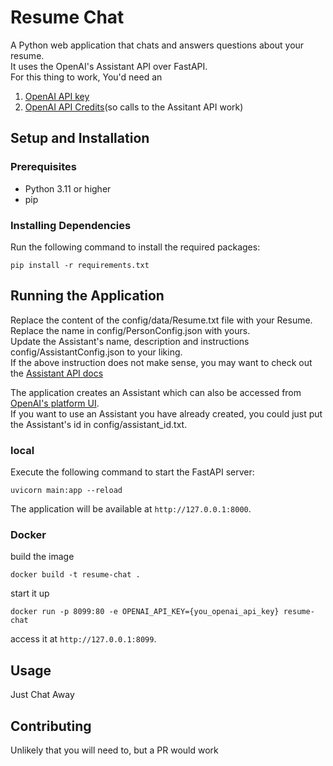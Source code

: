 # Resume Chat

A Python web application that chats and answers questions about your resume.  
It uses the OpenAI's Assistant API over FastAPI.  
For this thing to work, You'd need an 
1. [OpenAI API key ](https://platform.openai.com/api-keys)
2. [OpenAI API Credits](https://platform.openai.com/account/billing/overview)(so calls to the Assitant API work)

## Setup and Installation

### Prerequisites

- Python 3.11 or higher
- pip

### Installing Dependencies

Run the following command to install the required packages:

```shell
pip install -r requirements.txt
```


## Running the Application

Replace the content of the config/data/Resume.txt file with your Resume.  
Replace the name in config/PersonConfig.json with yours.  
Update the Assistant's name, description and instructions config/AssistantConfig.json to your liking.  
If the above instruction does not make sense, you may want to check out the [Assistant API docs](https://platform.openai.com/docs/assistants/overview)  

The application creates an Assistant which can also be accessed from [OpenAI's platform UI](https://platform.openai.com/assistants).  
If you want to use an Assistant you have already created, you could just put the Assistant's id in config/assistant_id.txt.  

### local
Execute the following command to start the FastAPI server:

```shell
uvicorn main:app --reload
```

The application will be available at `http://127.0.0.1:8000`.

### Docker
build the image
```shell
docker build -t resume-chat .
```
start it up
```shell
docker run -p 8099:80 -e OPENAI_API_KEY={you_openai_api_key} resume-chat
```
access it at `http://127.0.0.1:8099`.

## Usage

Just Chat Away

## Contributing

Unlikely that you will need to, but a PR would work


